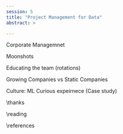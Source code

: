 ```yaml
---
session: 5
title: "Project Management for Data"
abstract: >

---
```


<!-- Explore exploit cycles -->

<!-- tenets -->

<!-- The convening power of data -->

<!-- examples from DELVE and Amazon -->

<!-- pathfinder projects -->

Corporate Managemnet

Moonshots

Educating the team (rotations)

Growing Companies vs Static Companies


Culture: ML Curious expeirnece (Case study)

\thanks

\reading

\references
